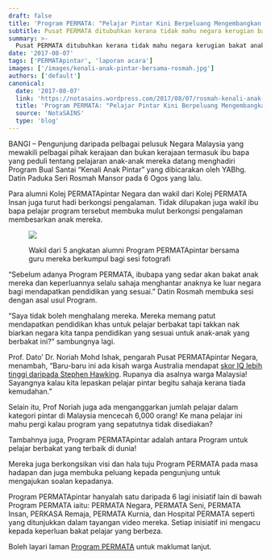 ```yaml
---
draft: false
title: 'Program PERMATA: "Pelajar Pintar Kini Berpeluang Mengembangkan Bakat Tanpa Perlu ke Luar Negara".'
subtitle: Pusat PERMATA ditubuhkan kerana tidak mahu negara kerugian bakat anak-anak pintar dan berbakat
summary: >-
  Pusat PERMATA ditubuhkan kerana tidak mahu negara kerugian bakat anak-anak pintar dan berbakat
date: '2017-08-07'
tags: ['PERMATApintar', 'laporan acara']
images: ['/images/kenali-anak-pintar-bersama-rosmah.jpg']
authors: ['default']
canonical:
  date: '2017-08-07'
  link: 'https://notasains.wordpress.com/2017/08/07/rosmah-kenali-anak-pintar/'
  title: 'Program PERMATA: "Pelajar Pintar Kini Berpeluang Mengembangkan Bakat Tanpa Perlu ke Luar Negara".'
  source: 'NotaSAINS'
  type: 'blog'
---
```


BANGI – Pengunjung daripada pelbagai pelusuk Negara Malaysia yang mewakili pelbagai pihak kerajaan dan bukan kerajaan termasuk ibu bapa yang peduli tentang pelajaran anak-anak mereka datang menghadiri Program Bual Santai “Kenali Anak Pintar” yang dibicarakan oleh YABhg. Datin Paduka Seri Rosmah Mansor pada 6 Ogos yang lalu.

Para alumni Kolej PERMATApintar Negara dan wakil dari Kolej PERMATA Insan juga turut hadi berkongsi pengalaman. Tidak dilupakan juga wakil ibu bapa pelajar program tersebut membuka mulut berkongsi pengalaman membesarkan anak mereka.

<figure>

![](/images/alumni-permatapintar-2017.jpg)

<figcaption>

Wakil dari 5 angkatan alumni Program PERMATApintar bersama guru mereka berkumpul bagi sesi fotografi

</figcaption>

</figure>

“Sebelum adanya Program PERMATA, ibubapa yang sedar akan bakat anak mereka dan keperluannya selalu sahaja menghantar anaknya ke luar negara bagi mendapatkan pendidikan yang sesuai.” Datin Rosmah membuka sesi dengan asal usul Program.

“Saya tidak boleh menghalang mereka. Mereka memang patut mendapatkan pendidikan khas untuk pelajar berbakat tapi takkan nak biarkan negara kita tanpa pendidikan yang sesuai untuk anak-anak yang berbakat ini?” sambungnya lagi.

Prof. Dato’ Dr. Noriah Mohd Ishak, pengarah Pusat PERMATApintar Negara, menambah, “Baru-baru ini ada kisah warga Australia mendapat [skor IQ lebih tinggi daripada Stephen Hawking](http://www.dailymail.co.uk/news/article-3527680/Sharvin-Jeyendran-Perth-Meet-Australia-s-smartest-kid-IQ-168.html). Rupanya dia asalnya warga Malaysia! Sayangnya kalau kita lepaskan pelajar pintar begitu sahaja kerana tiada kemudahan.”

Selain itu, Prof Noriah juga ada menganggarkan jumlah pelajar dalam kategori pintar di Malaysia mencecah 6,000 orang! Ke mana pelajar ini mahu pergi kalau program yang sepatutnya tidak disediakan?

Tambahnya juga, Program PERMATApintar adalah antara Program untuk pelajar berbakat yang terbaik di dunia!

Mereka juga berkongsikan visi dan hala tuju Program PERMATA pada masa hadapan dan juga membuka peluang kepada pengunjung untuk mengajukan soalan kepadanya.

Program PERMATApintar hanyalah satu daripada 6 lagi inisiatif lain di bawah Program PERMATA iaitu: PERMATA Negara, PERMATA Seni, PERMATA Insan, PERKASA Remaja, PERMATA Kurnia, dan Hospital PERMATA seperti yang ditunjukkan dalam tayangan video mereka. Setiap inisiatif ini mengacu kepada keperluan bakat pelajar yang berbeza.

Boleh layari laman [Program PERMATA](http://www.programpermata.my/en/about) untuk maklumat lanjut.
